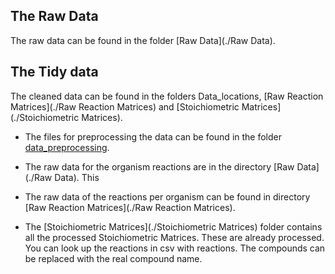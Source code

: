## The Raw Data
The raw data can be found in the folder [Raw Data](./Raw Data). 

## The Tidy data
The cleaned data can be found in the folders Data_locations, [Raw Reaction Matrices](./Raw Reaction Matrices) and [Stoichiometric Matrices](./Stoichiometric Matrices). 

* The files for preprocessing the data can be found in the folder [data_preprocessing](../data_preprocessing). 

* The raw data for the organism reactions are in the directory [Raw Data](./Raw Data). This 

* The raw data of the reactions per organism can be found in directory [Raw Reaction Matrices](./Raw Reaction Matrices).

* The [Stoichiometric Matrices](./Stoichiometric Matrices) folder contains all the processed Stoichiometric Matrices.
These are already processed. You can look up the reactions in csv with reactions.
The compounds can be replaced with the real compound name.

